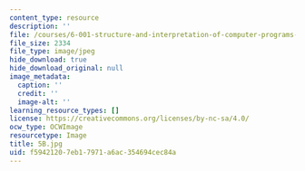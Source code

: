 ```yaml
---
content_type: resource
description: ''
file: /courses/6-001-structure-and-interpretation-of-computer-programs-spring-2005/f59421207eb17971a6ac354694cec84a_5B.jpg
file_size: 2334
file_type: image/jpeg
hide_download: true
hide_download_original: null
image_metadata:
  caption: ''
  credit: ''
  image-alt: ''
learning_resource_types: []
license: https://creativecommons.org/licenses/by-nc-sa/4.0/
ocw_type: OCWImage
resourcetype: Image
title: 5B.jpg
uid: f5942120-7eb1-7971-a6ac-354694cec84a
---
```

